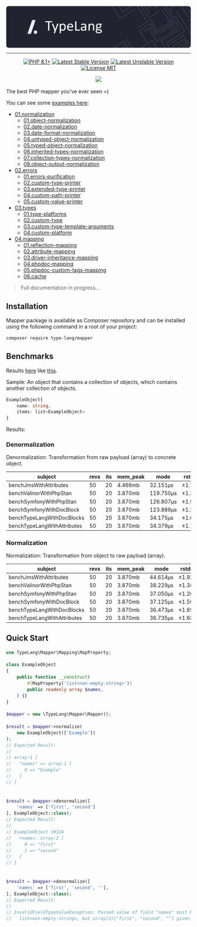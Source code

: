 <a href="https://github.com/php-type-language" target="_blank">
    <img align="center" src="https://github.com/php-type-language/.github/blob/master/assets/dark.png?raw=true">
</a>

---

<p align="center">
    <a href="https://packagist.org/packages/type-lang/mapper"><img src="https://poser.pugx.org/type-lang/mapper/require/php?style=for-the-badge" alt="PHP 8.1+"></a>
    <a href="https://packagist.org/packages/type-lang/mapper"><img src="https://poser.pugx.org/type-lang/mapper/version?style=for-the-badge" alt="Latest Stable Version"></a>
    <a href="https://packagist.org/packages/type-lang/mapper"><img src="https://poser.pugx.org/type-lang/mapper/v/unstable?style=for-the-badge" alt="Latest Unstable Version"></a>
    <a href="https://raw.githubusercontent.com/php-type-language/mapper/blob/master/LICENSE"><img src="https://poser.pugx.org/type-lang/mapper/license?style=for-the-badge" alt="License MIT"></a>
</p>
<p align="center">
    <a href="https://github.com/php-type-language/mapper/actions"><img src="https://github.com/php-type-language/mapper/workflows/tests/badge.svg"></a>
</p>

The best PHP mapper you've ever seen =)

You can see some [examples here](/example):

- [01.normalization](/example/01.normalization)
  - [01.object-normalization](/example/01.normalization/01.object-normalization.php)
  - [02.date-normalization](/example/01.normalization/02.date-normalization.php)
  - [03.date-format-normalization](/example/01.normalization/03.date-format-normalization.php)
  - [04.untyped-object-normalization](/example/01.normalization/04.untyped-object-normalization.php)
  - [05.typed-object-normalization](/example/01.normalization/05.typed-object-normalization.php)
  - [06.inherited-types-normalization](/example/01.normalization/06.inherited-types-normalization.php)
  - [07.collection-types-normalization](/example/01.normalization/07.collection-types-normalization.php)
  - [08.object-output-normalization](/example/01.normalization/08.object-output-normalization.php)
- [02.errors](/example/02.errors)
  - [01.errors-purification](/example/02.errors/01.errors-purification.php)
  - [02.custom-type-printer](/example/02.errors/02.custom-type-printer.php)
  - [03.extended-type-printer](/example/02.errors/03.extended-type-printer.php)
  - [04.custom-path-printer](/example/02.errors/04.custom-path-printer.php)
  - [05.custom-value-printer](/example/02.errors/05.custom-value-printer.php)
- [03.types](/example/03.types)
  - [01.type-platforms](/example/03.types/01.type-platforms.php)
  - [02.custom-type](/example/03.types/02.custom-type.php)
  - [03.custom-type-template-arguments](/example/03.types/03.custom-type-template-arguments.php)
  - [04.custom-platform](/example/03.types/04.custom-platform.php)
- [04.mapping](/example/04.mapping)
  - [01.reflection-mapping](/example/04.mapping/01.reflection-mapping.php)
  - [02.attribute-mapping](/example/04.mapping/02.attribute-mapping.php)
  - [03.driver-inheritance-mapping](/example/04.mapping/03.driver-inheritance-mapping.php)
  - [04.phpdoc-mapping](/example/04.mapping/04.phpdoc-mapping.php)
  - [05.phpdoc-custom-tags-mapping](/example/04.mapping/05.phpdoc-custom-tags-mapping.php)
  - [06.cache](/example/04.mapping/06.cache.php)
  
> Full documentation in progress...

## Installation

Mapper package is available as Composer repository and can be installed
using the following command in a root of your project:

```sh
composer require type-lang/mapper
```

## Benchmarks

Results [here](https://github.com/php-type-language/mapper/actions/workflows/bench.yml) 
like [this](https://github.com/php-type-language/mapper/actions/runs/11354044353/job/31580400799#step:7:34).

Sample: An object that contains a collection of objects, which contains 
another collection of objects.

```typescript
ExampleObject{
    name: string,
    items: list<ExampleObject>
}
```

Results:

### Denormalization

Denormalization: Transformation from raw payload (array) to concrete object.

| subject                     | revs | its | mem_peak | mode      | rstdev |
|-----------------------------|------|-----|----------|-----------|--------|
| benchJmsWithAttributes      | 50   | 20  | 4.466mb  | 32.151μs  | ±1.70% |
| benchValinorWithPhpStan     | 50   | 20  | 3.870mb  | 119.750μs | ±1.21% |
| benchSymfonyWithPhpStan     | 50   | 20  | 3.870mb  | 126.807μs | ±1.94% |
| benchSymfonyWithDocBlock    | 50   | 20  | 3.870mb  | 123.889μs | ±1.35% |
| benchTypeLangWithDocBlocks  | 50   | 20  | 3.870mb  | 34.175μs  | ±1.61% |
| benchTypeLangWithAttributes | 50   | 20  | 3.870mb  | 34.379μs  | ±1.77% |

### Normalization

Normalization: Transformation from object to raw payload (array).

| subject                     | revs | its | mem_peak | mode     | rstdev |
|-----------------------------|------|-----|----------|----------|--------|
| benchJmsWithAttributes      | 50   | 20  | 3.870mb  | 44.614μs | ±1.92% |
| benchValinorWithPhpStan     | 50   | 20  | 3.870mb  | 38.229μs | ±1.38% |
| benchSymfonyWithPhpStan     | 50   | 20  | 3.870mb  | 37.050μs | ±1.20% |
| benchSymfonyWithDocBlock    | 50   | 20  | 3.870mb  | 37.125μs | ±1.50% |
| benchTypeLangWithDocBlocks  | 50   | 20  | 3.870mb  | 36.473μs | ±1.69% |
| benchTypeLangWithAttributes | 50   | 20  | 3.870mb  | 36.735μs | ±1.68% |


## Quick Start

```php
use TypeLang\Mapper\Mapping\MapProperty;

class ExampleObject
{
    public function __construct(
        #[MapProperty('list<non-empty-string>')]
        public readonly array $names,
    ) {}
}

$mapper = new \TypeLang\Mapper\Mapper();

$result = $mapper->normalize(
    new ExampleObject(['Example'])
);
// Expected Result:
//
// array:1 [
//   "names" => array:1 [
//     0 => "Example"
//   ]
// ]


$result = $mapper->denormalize([
    'names' => ['first', 'second']
], ExampleObject::class);
// Expected Result:
//
// ExampleObject {#324
//   +names: array:2 [
//     0 => "first"
//     1 => "second"
//   ]
// }


$result = $mapper->denormalize([
    'names' => ['first', 'second', ''],
], ExampleObject::class);
// Expected Result:
//
// InvalidFieldTypeValueException: Passed value of field "names" must be of type
//   list<non-empty-string>, but array(3)["first", "second", ""] given at $.names[2]
```
